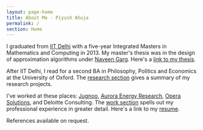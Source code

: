```yaml
---
layout: page-home
title: About Me - Piyush Ahuja
permalink: /
section: Home
---
```



<!-- 
<img class='inset right' src='/1.jpg' title='Piyush Ahuja' width='130px' />   -->

<!-- [Platonia](https://play.google.com/store/apps/details?id=com.platonialabs.platonia), my latest product, is out on Google playstore!  It has been a year in the making, so do check it out and leave some feedback. -->

<!-- 
I enjoy solving algorthmic problems in my free time. This [github repository](https://github.com/piyushahuja/data-structures-and-algorithms) contains some implementations in Java. -->


I graduated from [IIT Delhi](https://en.wikipedia.org/wiki/Indian_Institute_of_Technology_Delhi) with a five-year Integrated Masters in Mathematics and Computing in 2013. My master's thesis was in the design of approximation algorithms under [Naveen Garg](https://en.wikipedia.org/wiki/Naveen_Garg). Here's a [link to my thesis][thesis]. 

After IIT Delhi, I read for a second BA in Philosophy, Politics and Economics at the University of Oxford. The [research section](/research)  gives a summary of my research projects.


I've worked at these places: [Jugnoo](https://www.jugnoo.in/), [Aurora Energy Research](https://www.auroraer.com/), [Opera Solutions](https://www.operasolutions.com/), and Deloitte Consulting. The [work section](/work)  spells out my professional experience in greater detail.  Here's a link to my [resume][resumeFile].

References available on request.



[resumeFile]: ../files/piyush_resume.pdf 
[thesis]: ../files/research/thesis.pdf
